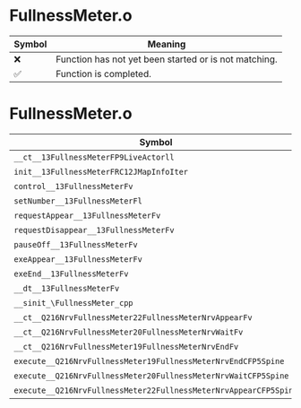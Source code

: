 # FullnessMeter.o
| Symbol | Meaning 
| ------------- | ------------- 
| :x: | Function has not yet been started or is not matching. 
| :white_check_mark: | Function is completed. 


# FullnessMeter.o
| Symbol | Decompiled? |
| ------------- | ------------- |
| `__ct__13FullnessMeterFP9LiveActorll` | :x: |
| `init__13FullnessMeterFRC12JMapInfoIter` | :x: |
| `control__13FullnessMeterFv` | :x: |
| `setNumber__13FullnessMeterFl` | :x: |
| `requestAppear__13FullnessMeterFv` | :x: |
| `requestDisappear__13FullnessMeterFv` | :x: |
| `pauseOff__13FullnessMeterFv` | :x: |
| `exeAppear__13FullnessMeterFv` | :x: |
| `exeEnd__13FullnessMeterFv` | :x: |
| `__dt__13FullnessMeterFv` | :x: |
| `__sinit_\FullnessMeter_cpp` | :x: |
| `__ct__Q216NrvFullnessMeter22FullnessMeterNrvAppearFv` | :x: |
| `__ct__Q216NrvFullnessMeter20FullnessMeterNrvWaitFv` | :x: |
| `__ct__Q216NrvFullnessMeter19FullnessMeterNrvEndFv` | :x: |
| `execute__Q216NrvFullnessMeter19FullnessMeterNrvEndCFP5Spine` | :x: |
| `execute__Q216NrvFullnessMeter20FullnessMeterNrvWaitCFP5Spine` | :x: |
| `execute__Q216NrvFullnessMeter22FullnessMeterNrvAppearCFP5Spine` | :x: |
